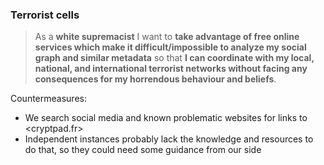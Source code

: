 ### Terrorist cells

> As a **white supremacist** I want to **take advantage of free online services
> which make it difficult/impossible to analyze my social graph and similar
> metadata** so that **I can coordinate with my local, national, and
> international terrorist networks without facing any consequences for my
> horrendous behaviour and beliefs**.

Countermeasures:

* We search social media and known problematic websites for links to
  <cryptpad.fr>
* Independent instances probably lack the knowledge and resources to do that, so
  they could need some guidance from our side

